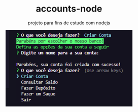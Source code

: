 <div align="center">
<h1>accounts-node</h1>
<p>projeto para fins de estudo com nodejs</p>
<img width="400" title="Imagem de exemplo do projeto" src="https://github.com/fabioaacarneiro/accounts-node/blob/master/img/img1.png" />
</div>
